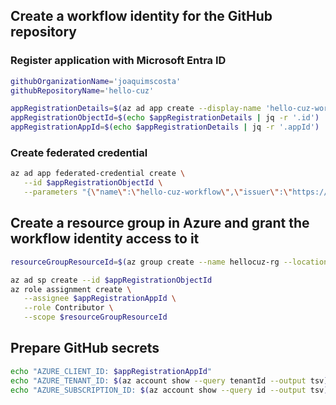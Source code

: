 ## Create a workflow identity for the GitHub repository

### Register application with Microsoft Entra ID

```sh
githubOrganizationName='joaquimscosta'
githubRepositoryName='hello-cuz'

appRegistrationDetails=$(az ad app create --display-name 'hello-cuz-workflow')
appRegistrationObjectId=$(echo $appRegistrationDetails | jq -r '.id')
appRegistrationAppId=$(echo $appRegistrationDetails | jq -r '.appId')
```

### Create federated credential

```sh
az ad app federated-credential create \
   --id $appRegistrationObjectId \
   --parameters "{\"name\":\"hello-cuz-workflow\",\"issuer\":\"https://token.actions.githubusercontent.com\",\"subject\":\"repo:${githubOrganizationName}/${githubRepositoryName}:ref:refs/heads/main\",\"audiences\":[\"api://AzureADTokenExchange\"]}"
```

## Create a resource group in Azure and grant the workflow identity access to it

```sh
resourceGroupResourceId=$(az group create --name hellocuz-rg --location eastus --query id --output tsv)

az ad sp create --id $appRegistrationObjectId
az role assignment create \
   --assignee $appRegistrationAppId \
   --role Contributor \
   --scope $resourceGroupResourceId
```

## Prepare GitHub secrets

```sh
echo "AZURE_CLIENT_ID: $appRegistrationAppId"
echo "AZURE_TENANT_ID: $(az account show --query tenantId --output tsv)"
echo "AZURE_SUBSCRIPTION_ID: $(az account show --query id --output tsv)"
```
